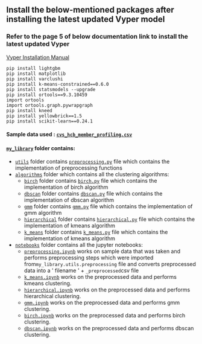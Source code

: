 ## Install the below-mentioned packages after installing the latest updated Vyper model

### Refer to the page 5 of below documentation link to install the latest updated Vyper

<a href="https://github.com/BLEND360/UVyper/blob/idc_dev1/DS%20AS9%20Vyper%20Installation%20Manual.pdf">Vyper
Installation Manual</a>

``` 
pip install lightgbm
pip install matplotlib
pip install varclushi
pip install k-means-constrained==0.6.0
pip install statsmodels --upgrade
pip install ortools==9.3.10459
import ortools
import ortools.graph.pywrapgraph
pip install kneed
pip install yellowbrick==1.5
pip install scikit-learn==0.24.1 
``` 

#### Sample data used : <a href='https://github.com/BLEND360/UVyper/blob/idc_dev1/notebooks/cvs_hcb_member_profiling.csv'>`cvs_hcb_member_profiling.csv`</a>

#### <a href = 'https://github.com/BLEND360/UVyper/tree/idc_dev1/my_library'>`my_library`</a> folder contains:

- <a href = 'https://github.com/BLEND360/UVyper/tree/idc_dev1/my_library/utils'>`utils`</a> folder contains <a href = 'https://github.com/BLEND360/UVyper/tree/idc_dev1/my_library/utils/preprocessing.py'>`preprocessing.py`</a> file which contains the implementation of preprocessing
  functions
- <a href = 'https://github.com/BLEND360/UVyper/tree/idc_dev1/my_library/algorithms'>`algorithms`</a> folder which
  contains all the
  clustering algorithms:
    - <a href = 'https://github.com/BLEND360/UVyper/tree/idc_dev1/my_library/algorithms/birch'>`birch`</a> folder
      contains <a href = 'https://github.com/BLEND360/UVyper/tree/idc_dev1/my_library/algorithms/birch/birch.py'>`birch.py`</a>
      file which contains
      the implementation of birch algorithm
    - <a href = 'https://github.com/BLEND360/UVyper/tree/idc_dev1/my_library/algorithms/dbscan'>`dbscan`</a> folder
      contains
      <a href = 'https://github.com/BLEND360/UVyper/tree/idc_dev1/my_library/algorithms/dbscan/dbscan.py'> `dbscan.py`</a>
      file which contains the implementation of dbscan algorithm
    - <a href = 'https://github.com/BLEND360/UVyper/tree/idc_dev1/my_library/algorithms/gmm'>`gmm`</a> folder
      contains <a href = 'https://github.com/BLEND360/UVyper/tree/idc_dev1/my_library/algorithms/gmm/gmm.py'>`gmm.py`</a>
      file which contains the
      implementation of gmm algorithm
    - <a href = 'https://github.com/BLEND360/UVyper/tree/idc_dev1/my_library/algorithms/hierarchical'>`hierarchical`</a>
      folder
      contains <a href = 'https://github.com/BLEND360/UVyper/tree/idc_dev1/my_library/algorithms/hierarchical/hierarchical.py'>`hierarchical.py`</a>
      file which
      contains the implementation of kmeans algorithm
    - <a href = 'https://github.com/BLEND360/UVyper/tree/idc_dev1/my_library/algorithms/k_means'>`k_means`</a> folder
      contains <a href = 'https://github.com/BLEND360/UVyper/tree/idc_dev1/my_library/algorithms/k_means/k_means.py'>`k_means.py`</a>
      file which contains
      the implementation of kmeans algorithm
- <a href = 'https://github.com/BLEND360/UVyper/tree/idc_dev1/notebooks'>`notebooks`</a> folder contains all
  the jupyter
  notebooks:
    - <a href = 'https://github.com/BLEND360/UVyper/blob/idc_dev1/notebooks/preprocessing.ipynb'>`preprocessing.ipynb`</a> works on sample data that was taken and performs preprocessing
    steps which were imported from`my_library.utils.preprocessing` file and converts preprocessed data into a ' filename ' + `_preprocessed`csv file
    - <a href = 'https://github.com/BLEND360/UVyper/blob/idc_dev1/notebooks/k_means.ipynb'>`k_means.ipynb`</a> works on the preprocessed data and performs kmeans clustering.
    - <a href = 'https://github.com/BLEND360/UVyper/blob/idc_dev1/notebooks/notebooks/hierarchical.ipynb'>`hierarchical.ipynb`</a> works on the preprocessed data and performs hierarchical clustering.
    - <a href = 'https://github.com/BLEND360/UVyper/blob/idc_dev1/notebooks/gmm.ipynb'>`gmm.ipynb`</a> works on the preprocessed data and performs gmm clustering.
    - <a href = 'https://github.com/BLEND360/UVyper/blob/idc_dev1/notebooks/birch.ipynb'>`birch.ipynb`</a> works on the preprocessed data and performs birch clustering.
    - <a href = 'https://github.com/BLEND360/UVyper/blob/idc_dev1/notebooks/dbscan.ipynb'>`dbscan.ipynb`</a> works on the preprocessed data and performs dbscan clustering.
